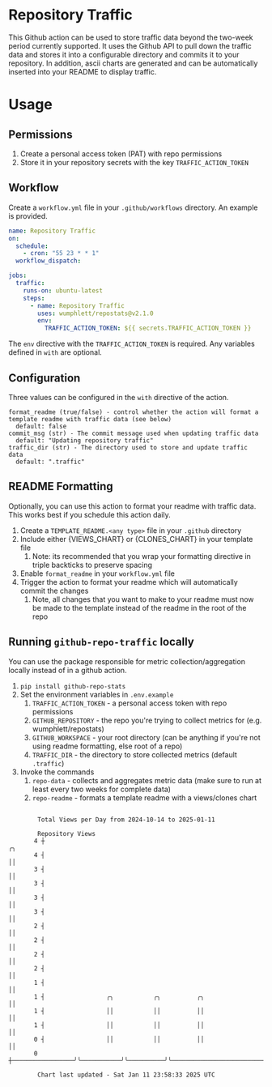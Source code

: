 # Repository Traffic

This Github action can be used to store traffic data beyond the two-week period currently supported.
It uses the Github API to pull down the traffic data and stores it into a configurable directory and commits it to your 
repository. In addition, ascii charts are generated and can be automatically inserted into your README to display traffic.

# Usage
## Permissions
1. Create a personal access token (PAT) with repo permissions
2. Store it in your repository secrets with the key `TRAFFIC_ACTION_TOKEN`

## Workflow
Create a `workflow.yml` file in your `.github/workflows` directory. An example is provided.

```yaml
name: Repository Traffic
on:
  schedule:
    - cron: "55 23 * * 1"
  workflow_dispatch:

jobs:
  traffic:
    runs-on: ubuntu-latest
    steps:
      - name: Repository Traffic
        uses: wumphlett/repostats@v2.1.0
        env:
          TRAFFIC_ACTION_TOKEN: ${{ secrets.TRAFFIC_ACTION_TOKEN }}
```
The `env` directive with the `TRAFFIC_ACTION_TOKEN` is required. Any variables defined in `with` are optional.

## Configuration
Three values can be configured in the `with` directive of the action.
```
format_readme (true/false) - control whether the action will format a template readme with traffic data (see below)
  default: false
commit_msg (str) - The commit message used when updating traffic data
  default: "Updating repository traffic"
traffic_dir (str) - The directory used to store and update traffic data
  default: ".traffic"
```

## README Formatting
Optionally, you can use this action to format your readme with traffic data. This works best if you schedule this action
daily.

1. Create a `TEMPLATE_README.<any type>` file in your `.github` directory
2. Include either {VIEWS_CHART} or {CLONES_CHART} in your template file
   1. Note: its recommended that you wrap your formatting directive in triple backticks to preserve spacing
3. Enable `format_readme` in your `workflow.yml` file
4. Trigger the action to format your readme which will automatically commit the changes
   1. Note, all changes that you want to make to your readme must now be made to the template instead of the readme in the root of the repo

## Running `github-repo-traffic` locally
You can use the package responsible for metric collection/aggregation locally instead of in a github action.

1. `pip install github-repo-stats`
2. Set the environment variables in `.env.example`
   1. `TRAFFIC_ACTION_TOKEN` - a personal access token with repo permissions
   2. `GITHUB_REPOSITORY` - the repo you're trying to collect metrics for (e.g. wumphlett/repostats)
   3. `GITHUB_WORKSPACE` - your root directory (can be anything if you're not using readme formatting, else root of a repo)
   4. `TRAFFIC_DIR` - the directory to store collected metrics (default `.traffic`)
3. Invoke the commands
   1. `repo-data` - collects and aggregates metric data (make sure to run at least every two weeks for complete data)
   2. `repo-readme` - formats a template readme with a views/clones chart

```

        Total Views per Day from 2024-10-14 to 2025-01-11

        Repository Views
       4 ┼                                                                                  ╭╮
       4 ┤                                                                                  ││
       3 ┤                                                                                  ││
       3 ┤                                                                                  ││
       3 ┤                                                                                  ││
       3 ┤                                                                                  ││
       2 ┤                                                                                  ││
       2 ┤                                                                                  ││
       2 ┤                                                                                  ││
       2 ┤                                                                                  ││
       1 ┤                                                                                  ││
       1 ┤                 ╭╮           ╭╮          ╭╮                                      ││
       1 ┤                 ││           ││          ││                                      ││
       1 ┤                 ││           ││          ││                                      ││
       0 ┤                 ││           ││          ││                                      ││
       0 ┼─────────────────╯╰───────────╯╰──────────╯╰──────────────────────────────────────╯╰─────

        Chart last updated - Sat Jan 11 23:58:33 2025 UTC
        
```
